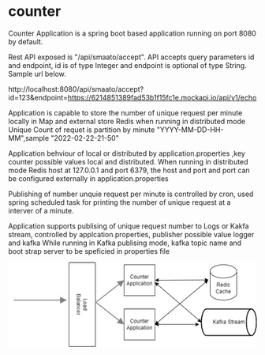 # counter
Counter Application is a spring boot based application running on port 8080 by default.

Rest API exposed is "/api/smaato/accept". 
API accepts query parameters id and endpoint, id is of type Integer and endpoint is optional of type String. Sample url below.

http://localhost:8080/api/smaato/accept?id=123&endpoint=https://6214851389fad53b1f15fc1e.mockapi.io/api/v1/echo

Application is capable to store the number of unique request per minute locally in Map and external store Redis when running in distributed mode
Unique Count of requet is partition by minute "YYYY-MM-DD-HH-MM",sample "2022-02-22-21-50"

Application behviour of local or distributed by application.properties ,key counter possible values local and distributed.
When running in distributed mode Redis host at 127.0.0.1 and port 6379, the host and port and port can be configured externally in application.properties

Publishing of number unquie request per minute is controlled by cron, used spring scheduled task for printing the number of unique request at a interver of a minute.

Application supports publising of unique request number to Logs or Kakfa stream, controlled by applcation.properties, publisher possible value logger and kafka
While running in Kafka publising mode, kafka topic name and boot strap server to be speficied in properties file

![Screenshot](smatoo.jpg)
